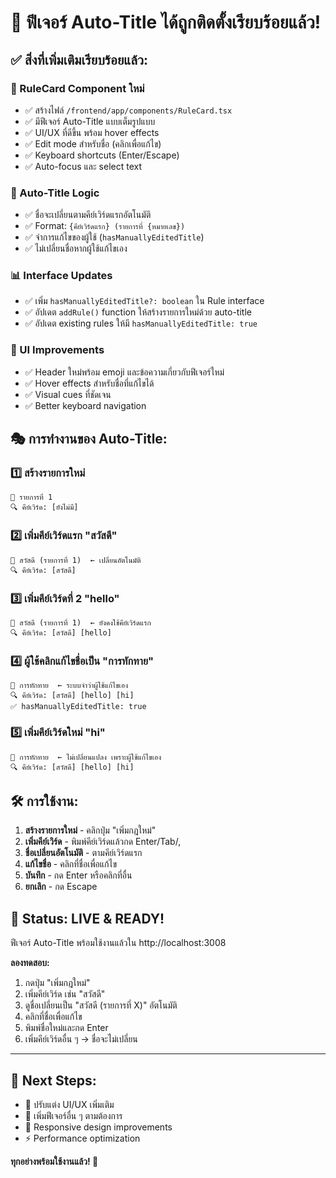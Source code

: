# 🎉 ฟีเจอร์ Auto-Title ได้ถูกติดตั้งเรียบร้อยแล้ว!

## ✅ สิ่งที่เพิ่มเติมเรียบร้อยแล้ว:

### 🔧 RuleCard Component ใหม่
- ✅ สร้างไฟล์ `/frontend/app/components/RuleCard.tsx`
- ✅ มีฟีเจอร์ Auto-Title แบบเต็มรูปแบบ
- ✅ UI/UX ที่ดีขึ้น พร้อม hover effects
- ✅ Edit mode สำหรับชื่อ (คลิกเพื่อแก้ไข)
- ✅ Keyboard shortcuts (Enter/Escape)
- ✅ Auto-focus และ select text

### 🎯 Auto-Title Logic
- ✅ ชื่อจะเปลี่ยนตามคีย์เวิร์ดแรกอัตโนมัติ
- ✅ Format: `{คีย์เวิร์ดแรก} (รายการที่ {หมายเลข})`
- ✅ จำการแก้ไขของผู้ใช้ (`hasManuallyEditedTitle`)
- ✅ ไม่เปลี่ยนชื่อหากผู้ใช้แก้ไขเอง

### 📊 Interface Updates
- ✅ เพิ่ม `hasManuallyEditedTitle?: boolean` ใน Rule interface
- ✅ อัปเดต `addRule()` function ให้สร้างรายการใหม่ด้วย auto-title
- ✅ อัปเดต existing rules ให้มี `hasManuallyEditedTitle: true`

### 🎨 UI Improvements
- ✅ Header ใหม่พร้อม emoji และข้อความเกี่ยวกับฟีเจอร์ใหม่
- ✅ Hover effects สำหรับชื่อที่แก้ไขได้
- ✅ Visual cues ที่ชัดเจน
- ✅ Better keyboard navigation

## 🎭 การทำงานของ Auto-Title:

### 1️⃣ สร้างรายการใหม่
```
📝 รายการที่ 1
🔍 คีย์เวิร์ด: [ยังไม่มี]
```

### 2️⃣ เพิ่มคีย์เวิร์ดแรก "สวัสดี"
```
📝 สวัสดี (รายการที่ 1)  ← เปลี่ยนอัตโนมัติ
🔍 คีย์เวิร์ด: [สวัสดี]
```

### 3️⃣ เพิ่มคีย์เวิร์ดที่ 2 "hello"
```
📝 สวัสดี (รายการที่ 1)  ← ยังคงใช้คีย์เวิร์ดแรก
🔍 คีย์เวิร์ด: [สวัสดี] [hello]
```

### 4️⃣ ผู้ใช้คลิกแก้ไขชื่อเป็น "การทักทาย"
```
📝 การทักทาย  ← ระบบจำว่าผู้ใช้แก้ไขเอง
🔍 คีย์เวิร์ด: [สวัสดี] [hello] [hi]
✅ hasManuallyEditedTitle: true
```

### 5️⃣ เพิ่มคีย์เวิร์ดใหม่ "hi"
```
📝 การทักทาย  ← ไม่เปลี่ยนแปลง เพราะผู้ใช้แก้ไขเอง
🔍 คีย์เวิร์ด: [สวัสดี] [hello] [hi]
```

## 🛠️ การใช้งาน:

1. **สร้างรายการใหม่** - คลิกปุ่ม "เพิ่มกฎใหม่"
2. **เพิ่มคีย์เวิร์ด** - พิมพ์คีย์เวิร์ดแล้วกด Enter/Tab/,
3. **ชื่อเปลี่ยนอัตโนมัติ** - ตามคีย์เวิร์ดแรก
4. **แก้ไขชื่อ** - คลิกที่ชื่อเพื่อแก้ไข
5. **บันทึก** - กด Enter หรือคลิกที่อื่น
6. **ยกเลิก** - กด Escape

## 🎯 Status: **LIVE & READY!**

ฟีเจอร์ Auto-Title พร้อมใช้งานแล้วใน http://localhost:3008

**ลองทดสอบ:**
1. กดปุ่ม "เพิ่มกฎใหม่"
2. เพิ่มคีย์เวิร์ด เช่น "สวัสดี"
3. ดูชื่อเปลี่ยนเป็น "สวัสดี (รายการที่ X)" อัตโนมัติ
4. คลิกที่ชื่อเพื่อแก้ไข
5. พิมพ์ชื่อใหม่และกด Enter
6. เพิ่มคีย์เวิร์ดอื่น ๆ → ชื่อจะไม่เปลี่ยน

---

## 🚀 Next Steps:

- 🎨 ปรับแต่ง UI/UX เพิ่มเติม
- 🔧 เพิ่มฟีเจอร์อื่น ๆ ตามต้องการ
- 📱 Responsive design improvements
- ⚡ Performance optimization

**ทุกอย่างพร้อมใช้งานแล้ว! 🎉**
